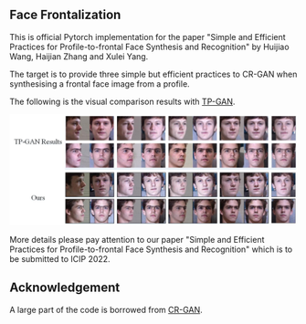 ## Face Frontalization
This is official Pytorch implementation for the paper "Simple and Efficient Practices for Profile-to-frontal Face Synthesis and Recognition" by Huijiao Wang, Haijian Zhang and Xulei Yang.

The target is to provide three simple but efficient practices to CR-GAN when synthesising a frontal face image from a profile.

The following is the visual comparison results with [TP-GAN](https://github.com/HRLTY/TP-GAN).

![Visual Comparison results with TP-GAN](https://github.com/huijiaowang/Face_Frontalization/blob/main/results/Compare_with_TP-GAN.jpg)

More details please pay attention to our paper "Simple and Efficient Practices for Profile-to-frontal Face Synthesis and Recognition" which is to be submitted to ICIP 2022. 

## Acknowledgement
A large part of the code is borrowed from [CR-GAN](https://github.com/bluer555/CR-GAN). 
